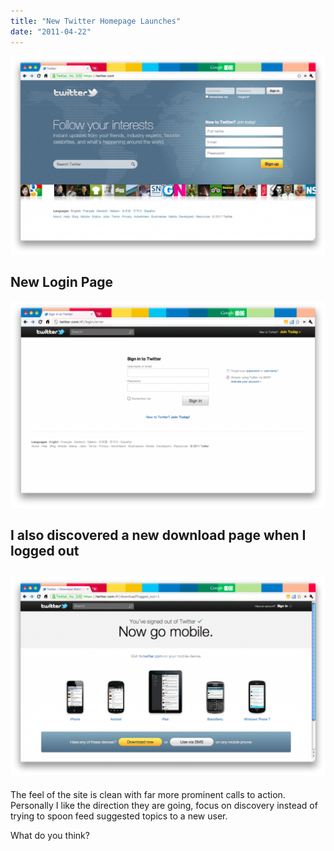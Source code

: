 ```yaml
---
title: "New Twitter Homepage Launches"
date: "2011-04-22"
---
```


[![](/images/twitter-home-1024x645.png "Twitter Home 2011")](http://nickdenardis.com/wp-content/uploads/2011/04/twitter-home.png)

## New Login Page

[![](/images/twitter-login-1024x670.png "Twitter Login 2011")](http://nickdenardis.com/wp-content/uploads/2011/04/twitter-login.png)

## I also discovered a new download page when I logged out

## [![](/images/twitter-download-1024x645.png "Download Twitter 2011")](http://nickdenardis.com/wp-content/uploads/2011/04/twitter-download.png)

The feel of the site is clean with far more prominent calls to action. Personally I like the direction they are going, focus on discovery instead of trying to spoon feed suggested topics to a new user.

What do you think?
